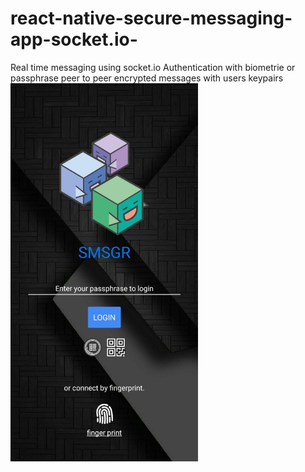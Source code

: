 # react-native-secure-messaging-app-socket.io-
Real time messaging using socket.io 
Authentication with biometrie or passphrase
peer to peer encrypted messages with users keypairs
<img src="/images/Login.jpg" width="300">
<!-- ![GitHub Logo](/images/Login.jpg) -->
<!-- Format: ![Alt Text](url) -->
